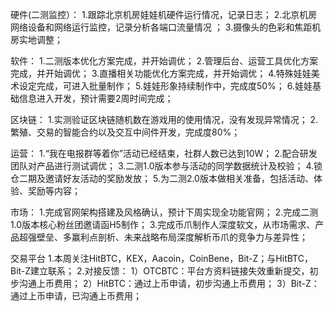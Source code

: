 
硬件(二测监控）：
1.跟踪北京机房娃娃机硬件运行情况，记录日志；
2.北京机房网络设备和网络运行监控，记录分析各端口流量情况 ；
3.摄像头的色彩和焦距机房实地调整；

软件：
1.二测版本优化方案完成，并开始调优；
2.管理后台、运营工具优化方案完成，并开始调优；
3.直播相关功能优化方案完成，并开始调优；
4.特殊娃娃美术设定完成，可进入批量制作；
5.娃娃形象持续制作中，完成度50%；
6.娃娃基础信息进入开发，预计需要2周时间完成；

区块链：
1.实测验证区块链随机数在游戏用的使用情况，没有发现异常情况；
2.繁殖、交易的智能合约以及交互中间件开发，完成度80%；

运营：
1.“我在电报群等着你”活动已经结束，社群人数已达到10W；
2.配合研发团队对产品进行测试调优；
3.二测1.0版本参与活动的同学数据统计及校验；
4.锁仓二期及邀请好友活动的奖励发放；
5.为二测2.0版本做相关准备，包括活动、体验、奖励等内容；

市场：
1.完成官网架构搭建及风格确认，预计下周实现全功能官网；
2.完成二测1.0版本核心粉丝团邀请函H5制作；
3.完成币爪制作人深度软文，从市场需求、产品超强壁垒、多赢利点剖析、未来战略布局深度解析币爪的竞争力与差异性；

交易平台
1.本周关注HitBTC，KEX，Aacoin，CoinBene，Bit-Z；与HitBTC，Bit-Z建立联系；
2.对接反馈：
1）OTCBTC：平台方资料链接失效重新提交，初步沟通上币费用；
2）HitBTC：通过上币申请，初步沟通上币费用；
3）Bit-Z：通过上币申请，已沟通上币费用；
